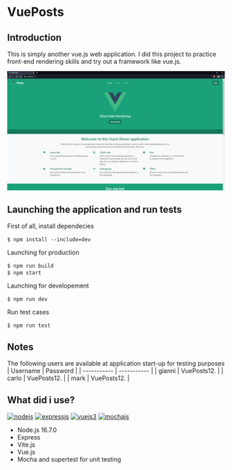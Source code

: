 # VuePosts

## Introduction
This is simply another vue.js web application. I did this project to practice front-end rendering skills and try out a framework like vue.js.

![preview](https://raw.githubusercontent.com/DaveDeDave/VuePosts/main/docs/preview.png)

## Launching the application and run tests

First of all, install dependecies
```
$ npm install --include=dev
```
Launching for production
```
$ npm run build
$ npm start
```
Launching for developement
```
$ npm run dev
```
Run test cases
```
$ npm run test
```

## Notes
The following users are available at application start-up for testing purposes
| Username | Password |
| ----------- | ----------- |
| gianni | VuePosts12. |
| carlo | VuePosts12. |
| mark | VuePosts12. |

## What did i use?
[![nodejs](https://img.shields.io/badge/Node.js-43853D?style=for-the-badge&logo=node.js&logoColor=white)](https://nodejs.org/)
[![expressjs](https://img.shields.io/badge/Express.js-404D59?style=for-the-badge&logo=express)](https://expressjs.com/)
[![vuejs3](https://img.shields.io/badge/Vue.js-35495E?style=for-the-badge&logo=vue.js&logoColor=4FC08D)](https://v3.vuejs.org/)
[![mochajs](https://img.shields.io/badge/mocha-8d6849?style=for-the-badge&logo=mocha&logoColor=white)](https://mochajs.org/)
- Node.js 16.7.0
- Express
- Vite.js
- Vue.js
- Mocha and supertest for unit testing
